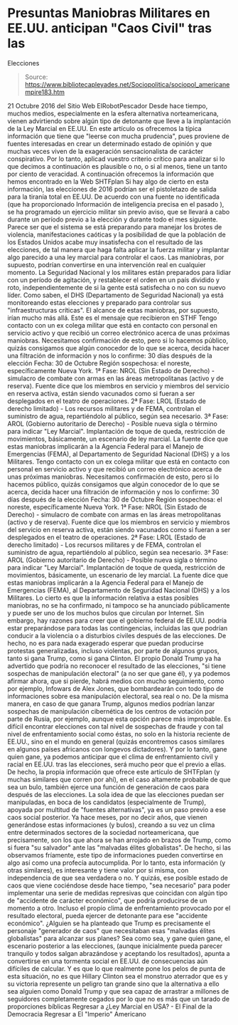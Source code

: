# Presuntas Maniobras Militares en EE.UU. anticipan "Caos Civil" tras las 
Elecciones

> Source: https://www.bibliotecapleyades.net/Sociopolitica/sociopol_americanempire183.htm

21 Octubre 2016
del Sitio Web ElRobotPescador
Desde hace tiempo, muchos medios, especialmente en la esfera alternativa norteamericana, vienen advirtiendo sobre algún tipo de detonante que lleve a la implantación de la Ley Marcial en EE.UU. En este artículo os ofrecemos la típica información que tiene que "leerse con mucha prudencia", pues proviene de fuentes interesadas en crear un determinado estado de opinión y que muchas veces viven de la exageración sensacionalista de carácter conspirativo. Por lo tanto, aplicad vuestro criterio crítico para analizar si lo que decimos a continuación es plausible o no, o si al menos, tiene un tanto por ciento de veracidad. A continuación ofrecemos la información que hemos encontrado en la Web SHTFplan
Si hay algo de cierto en esta información, las elecciones de 2016 podrían ser el pistoletazo de salida para la tiranía total en EE.UU. De acuerdo con una fuente no identificada (que ha proporcionado Información de inteligencia precisa en el pasado ), se ha programado un ejercicio militar sin previo aviso, que se llevará a cabo durante un período previo a la elección y durante todo el mes siguiente. Parece ser que el sistema se está preparando para manejar los brotes de violencia, manifestaciones caóticas y la posibilidad de que la población de los Estados Unidos acabe muy insatisfecha con el resultado de las elecciones, de tal manera que haga falta aplicar la fuerza militar y implantar algo parecido a una ley marcial para controlar el caos. Las maniobras, por supuesto, podrían convertirse en una intervención real en cualquier momento.
La Seguridad Nacional y los militares están preparados para lidiar con un período de agitación, y restablecer el orden en un país dividido y roto, independientemente de si la gente está satisfecha o no con su nuevo líder.
Como saben, el DHS (Departamento de Seguridad Nacional) ya está monitoreando estas elecciones y preparado para controlar sus "infraestructuras críticas". El alcance de estas maniobras, por supuesto, irían mucho más allá.
Este es el mensaje que recibieron en STHF
Tengo contacto con un ex colega militar que está en contacto con personal en servicio activo y que recibió un correo electrónico acerca de unas próximas maniobras. Necesitamos confirmación de esto, pero si lo hacemos público, quizás consigamos que algún conocedor de lo que se acerca, decida hacer una filtración de información y nos lo confirme: 30 días después de la elección Fecha: 30 de Octubre Región sospechosa: el noreste, específicamente Nueva York. 1ª Fase: NROL (Sin Estado de Derecho) - simulacro de combate con armas en las áreas metropolitanas (activo y de reserva). Fuente dice que los miembros en servicio y miembros del servicio en reserva activa, están siendo vacunados como si fueran a ser desplegados en el teatro de operaciones. 2ª Fase: LROL (Estado de derecho limitado) - Los recursos militares y de FEMA, controlan el suministro de agua, repartiéndolo al público, según sea necesario. 3ª Fase: AROL (Gobierno autoritario de Derecho) - Posible nueva sigla o término para indicar "Ley Marcial". Implantación de toque de queda, restricción de movimientos, básicamente, un escenario de ley marcial. La fuente dice que estas maniobras implicarán a la Agencia Federal para el Manejo de Emergencias (FEMA), al Departamento de Seguridad Nacional (DHS) y a los Militares.
Tengo contacto con un ex colega militar que está en contacto con personal en servicio activo y que recibió un correo electrónico acerca de unas próximas maniobras.
Necesitamos confirmación de esto, pero si lo hacemos público, quizás consigamos que algún conocedor de lo que se acerca, decida hacer una filtración de información y nos lo confirme:
30 días después de la elección Fecha: 30 de Octubre Región sospechosa: el noreste, específicamente Nueva York. 1ª Fase: NROL (Sin Estado de Derecho) - simulacro de combate con armas en las áreas metropolitanas (activo y de reserva). Fuente dice que los miembros en servicio y miembros del servicio en reserva activa, están siendo vacunados como si fueran a ser desplegados en el teatro de operaciones. 2ª Fase: LROL (Estado de derecho limitado) - Los recursos militares y de FEMA, controlan el suministro de agua, repartiéndolo al público, según sea necesario. 3ª Fase: AROL (Gobierno autoritario de Derecho) - Posible nueva sigla o término para indicar "Ley Marcial". Implantación de toque de queda, restricción de movimientos, básicamente, un escenario de ley marcial.
La fuente dice que estas maniobras implicarán a la Agencia Federal para el Manejo de Emergencias (FEMA), al Departamento de Seguridad Nacional (DHS) y a los Militares.
Lo cierto es que la información relativa a estas posibles maniobras, no se ha confirmado, ni tampoco se ha anunciado públicamente y puede ser uno de los muchos bulos que circulan por Internet. Sin embargo, hay razones para creer que el gobierno federal de EE.UU. podría estar preparándose para todas las contingencias, incluidas las que podrían conducir a la violencia o a disturbios civiles después de las elecciones. De hecho, no es para nada exagerado esperar que puedan producirse protestas generalizadas, incluso violentas, por parte de algunos grupos, tanto si gana Trump, como si gana Clinton. El propio Donald Trump ya ha advertido que podría no reconocer el resultado de las elecciones,
"si tiene sospechas de manipulación electoral" (a no ser que gane él),
y ya podemos afirmar ahora, que si pierde, habrá medios con mucho seguimiento, como por ejemplo, Infowars de Alex Jones, que bombardearán con todo tipo de informaciones sobre esa manipulación electoral, sea real o no. De la misma manera, en caso de que ganara Trump, algunos medios podrían lanzar sospechas de manipulación cibernética de los centros de votación por parte de Rusia, por ejemplo, aunque esta opción parece más improbable.
Es difícil encontrar elecciones con tal nivel de sospechas de fraude y con tal nivel de enfrentamiento social como éstas, no solo en la historia reciente de EE.UU., sino en el mundo en general (quizás encontremos casos similares en algunos países africanos con longevos dictadores). Y por lo tanto, gane quien gane, ya podemos anticipar que el clima de enfrentamiento civil y racial en EE.UU. tras las elecciones, será mucho peor que el previo a ellas.
De hecho, la propia información que ofrece este artículo de SHTFplan (y muchas similares que corren por ahí), en el caso altamente probable de que sea un bulo, también ejerce una función de generación de caos para después de las elecciones.
La sola idea de que las elecciones puedan ser manipuladas, en boca de los candidatos (especialmente de Trump), apoyada por multitud de "fuentes alternativas", ya es un paso previo a ese caos social posterior.
Ya hace meses, por no decir años, que vienen generándose estas informaciones (y bulos), creando a su vez un clima entre determinados sectores de la sociedad norteamericana, que precisamente, son los que ahora se han arrojado en brazos de Trump, como si fuera "su salvador" ante las "malvadas élites globalistas".
De hecho, si las observamos fríamente, este tipo de informaciones pueden convertirse en algo así como una profecía autocumplida. Por lo tanto, esta información (y otras similares), es interesante y tiene valor por sí misma, con independencia de que sea verdadera o no. Y quizás, ese posible estado de caos que viene cociéndose desde hace tiempo, "sea necesario" para poder implementar una serie de medidas represivas que coincidan con algún tipo de "accidente de carácter económico", que podría producirse de un momento a otro. Incluso el propio clima de enfrentamiento provocado por el resultado electoral, pueda ejercer de detonante para ese "accidente económico". ¿Alguien se ha planteado que Trump es precisamente el personaje "generador de caos" que necesitaban esas "malvadas élites globalistas" para alcanzar sus planes?
Sea como sea, y gane quien gane, el escenario posterior a las elecciones, (aunque inicialmente pueda parecer tranquilo y todos salgan abrazándose y aceptando los resultados), apunta a convertirse en una tormenta social en EE.UU. de consecuencias aún difíciles de calcular. Y es que lo que realmente pone los pelos de punta de esta situación, no es que Hillary Clinton sea el monstruo aterrador que es y su victoria represente un peligro tan grande sino que la alternativa a ello sea alguien como Donald Trump y que sea capaz de arrastrar a millones de seguidores completamente cegados por lo que no es más que un tarado de proporciones bíblicas
Regresar a ¿Ley Marcial en USA? - El Final de la Democracia
Regresar a El "Imperio" Americano

